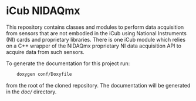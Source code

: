 iCub NIDAQmx
============

This repository contains classes and modules to perform data acquisition from sensors that are not embodied in the iCub using National Instruments (NI) cards and proprietary libraries.
There is one iCub module which relies on a C++ wrapper of the NIDAQmx proprietary NI data acquisition API to acquire data from such sensors.

To generate the documentation for this project run:
```bash
    doxygen conf/Doxyfile
```
from the root of the cloned repository.
The documentation will be generated in the _doc/_ directory.

